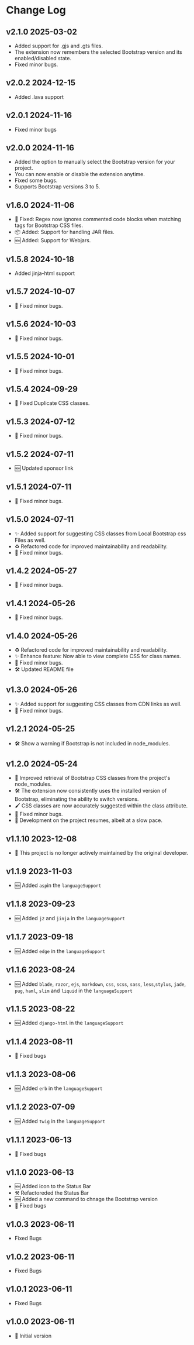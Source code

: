 # Change Log

## v2.1.0 2025-03-02

- Added support for .gjs and .gts files.
- The extension now remembers the selected Bootstrap version and its enabled/disabled state.
- Fixed minor bugs.

## v2.0.2 2024-12-15

- Added .lava support

## v2.0.1 2024-11-16

- Fixed minor bugs

## v2.0.0 2024-11-16

- Added the option to manually select the Bootstrap version for your project.
- You can now enable or disable the extension anytime.
- Fixed some bugs.
- Supports Bootstrap versions 3 to 5.

## v1.6.0 2024-11-06

- 🐛 Fixed: Regex now ignores commented code blocks when matching <link> tags for Bootstrap CSS files.
- 📦 Added: Support for handling JAR files.
- 🆕 Added: Support for Webjars.

## v1.5.8 2024-10-18

- Added jinja-html support

## v1.5.7 2024-10-07

- 🐛 Fixed minor bugs.

## v1.5.6 2024-10-03

- 🐛 Fixed minor bugs.

## v1.5.5 2024-10-01

- 🐛 Fixed minor bugs.

## v1.5.4 2024-09-29

- 🐛 Fixed Duplicate CSS classes.

## v1.5.3 2024-07-12

- 🐛 Fixed minor bugs.

## v1.5.2 2024-07-11

- 🆕 Updated sponsor link

## v1.5.1 2024-07-11

- 🐛 Fixed minor bugs.

## v1.5.0 2024-07-11

- ✨ Added support for suggesting CSS classes from Local Bootstrap css Files as well.
- ♻️ Refactored code for improved maintainability and readability.
- 🐛 Fixed minor bugs.

## v1.4.2 2024-05-27

- 🐛 Fixed minor bugs.

## v1.4.1 2024-05-26

- 🐛 Fixed minor bugs.

## v1.4.0 2024-05-26

- ♻️ Refactored code for improved maintainability and readability.
- ✨ Enhance feature: Now able to view complete CSS for class names.
- 🐛 Fixed minor bugs.
- 🛠️ Updated README file

## v1.3.0 2024-05-26

- ✨ Added support for suggesting CSS classes from CDN links as well.
- 🐛 Fixed minor bugs.

## v1.2.1 2024-05-25

- 🛠️ Show a warning if Bootstrap is not included in node_modules.

## v1.2.0 2024-05-24

- 🔄 Improved retrieval of Bootstrap CSS classes from the project's node_modules.
- 🛠️ The extension now consistently uses the installed version of Bootstrap, eliminating the ability to switch versions.
- 🖌️ CSS classes are now accurately suggested within the class attribute.
- 🐛 Fixed minor bugs.
- 🚀 Development on the project resumes, albeit at a slow pace.

## v1.1.10 2023-12-08

- 🚧 This project is no longer actively maintained by the original developer.

## v1.1.9 2023-11-03

- 🆕 Added `asp`in the `languageSupport`

## v1.1.8 2023-09-23

- 🆕 Added `j2` and `jinja` in the `languageSupport`

## v1.1.7 2023-09-18

- 🆕 Added `edge` in the `languageSupport`

## v1.1.6 2023-08-24

- 🆕 Added `blade`, `razor`, `ejs`, `markdown`, `css`, `scss`, `sass`, `less`,`stylus`, `jade`, `pug`, `haml`, `slim` and `liquid` in the `languageSupport`

## v1.1.5 2023-08-22

- 🆕 Added `django-html` in the `languageSupport`

## v1.1.4 2023-08-11

- 🐛 Fixed bugs

## v1.1.3 2023-08-06

- 🆕 Added `erb` in the `languageSupport`

## v1.1.2 2023-07-09

- 🆕 Added `twig` in the `languageSupport`

## v1.1.1 2023-06-13

- 🐛 Fixed bugs

## v1.1.0 2023-06-13

- 🆕 Added icon to the Status Bar
- ⚒️ Refactoreded the Status Bar
- 🆕 Added a new command to chnage the Bootstrap version
- 🐛 Fixed bugs

## v1.0.3 2023-06-11

- Fixed Bugs

## v1.0.2 2023-06-11

- Fixed Bugs

## v1.0.1 2023-06-11

- Fixed Bugs

## v1.0.0 2023-06-11

- 🎉 Initial version
